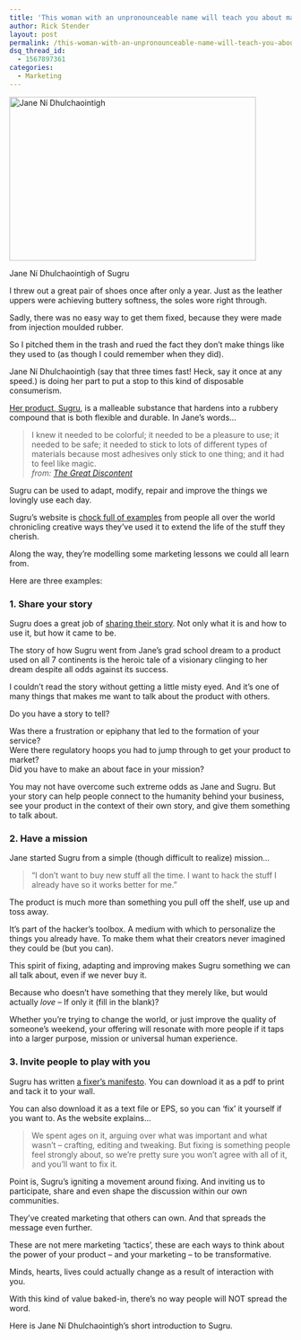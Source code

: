 ```yaml
---
title: 'This woman with an unpronounceable name will teach you about marketing &#8211; and fixing stuff'
author: Rick Stender
layout: post
permalink: /this-woman-with-an-unpronounceable-name-will-teach-you-about-marketing-and-fixing-stuff/
dsq_thread_id:
  - 1567897361
categories:
  - Marketing
---
```

<div id="attachment_11282" style="width: 450px" class="wp-caption alignnone">
  <img class="size-full wp-image-11282" alt="Jane Ní Dhulchaointigh" src="http://hypenotic.com/wordpress/wp-content/uploads/2013/08/17.jpg" width="440" height="292" /><p class="wp-caption-text">
    Jane Ní Dhulchaointigh of Sugru
  </p>
</div>

I threw out a great pair of shoes once after only a year. Just as the leather uppers were achieving buttery softness, the soles wore right through.

Sadly, there was no easy way to get them fixed, because they were made from injection moulded rubber.

So I pitched them in the trash and rued the fact they don’t make things like they used to (as though I could remember when they did).

Jane Ní Dhulchaointigh (say that three times fast! Heck, say it once at any speed.) is doing her part to put a stop to this kind of disposable consumerism.

<a title="Sugru" href="http://sugru.com" target="_blank">Her product, Sugru</a>, is a malleable substance that hardens into a rubbery compound that is both flexible and durable. In Jane&#8217;s words&#8230;

> I knew it needed to be colorful; it needed to be a pleasure to use; it needed to be safe; it needed to stick to lots of different types of materials because most adhesives only stick to one thing; and it had to feel like magic.  
> <cite>from: <a title="The Great Discontent" href="http://thegreatdiscontent.com/jane-ni-dhulchaointigh" target="_blank">The Great Discontent</a></cite>

Sugru can be used to adapt, modify, repair and improve the things we lovingly use each day.

Sugru’s website is <a title="How people use Sugru" href="http://sugru.com/gallery" target="_blank">chock full of examples</a> from people all over the world chronicling creative ways they’ve used it to extend the life of the stuff they cherish.

Along the way, they’re modelling some marketing lessons we could all learn from.

Here are three examples:

### 1. Share your story

Sugru does a great job of <a title="The story of Sugru" href="http://sugru.com/story" target="_blank">sharing their story</a>. Not only what it is and how to use it, but how it came to be.

The story of how Sugru went from Jane’s grad school dream to a product used on all 7 continents is the heroic tale of a visionary clinging to her dream despite all odds against its success.

I couldn’t read the story without getting a little misty eyed. And it’s one of many things that makes me want to talk about the product with others.

Do you have a story to tell?

Was there a frustration or epiphany that led to the formation of your service?  
Were there regulatory hoops you had to jump through to get your product to market?  
Did you have to make an about face in your mission?

You may not have overcome such extreme odds as Jane and Sugru. But your story can help people connect to the humanity behind your business, see your product in the context of their own story, and give them something to talk about.

### 2. Have a mission

Jane started Sugru from a simple (though difficult to realize) mission&#8230;

> “I don’t want to buy new stuff all the time. I want to hack the stuff I already have so it works better for me.”

The product is much more than something you pull off the shelf, use up and toss away.

It’s part of the hacker’s toolbox. A medium with which to personalize the things you already have. To make them what their creators never imagined they could be (but you can).

This spirit of fixing, adapting and improving makes Sugru something we can all talk about, even if we never buy it.

Because who doesn’t have something that they merely like, but would actually *love* – If only it (fill in the blank)?

Whether you’re trying to change the world, or just improve the quality of someone’s weekend, your offering will resonate with more people if it taps into a larger purpose, mission or universal human experience.

### 3. Invite people to play with you

Sugru has written <a title="The Fixer's Manifesto" href="http://sugru.com/us/blog/the-fixer-s-manifesto" target="_blank">a fixer’s manifesto</a>. You can download it as a pdf to print and tack it to your wall.

You can also download it as a text file or EPS, so you can ‘fix’ it yourself if you want to. As the website explains…

> We spent ages on it, arguing over what was important and what wasn’t &#8211; crafting, editing and tweaking. But fixing is something people feel strongly about, so we’re pretty sure you won’t agree with all of it, and you’ll want to fix it.

Point is, Sugru’s igniting a movement around fixing. And inviting us to participate, share and even shape the discussion within our own communities.

They’ve created marketing that others can own. And that spreads the message even further.

These are not mere marketing ‘tactics’, these are each ways to think about the power of your product – and your marketing – to be transformative.

Minds, hearts, lives could actually change as a result of interaction with you.

With this kind of value baked-in, there’s no way people will NOT spread the word.

Here is Jane Ní Dhulchaointigh&#8217;s short introduction to Sugru.